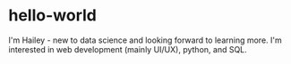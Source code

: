 # hello-world

I'm Hailey - new to data science and looking forward to learning more.  I'm interested in web development (mainly UI/UX), python, and SQL. 

